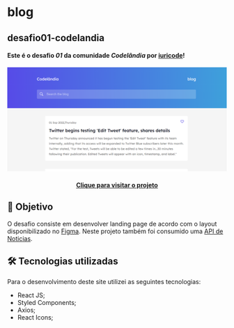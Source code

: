 # blog

## desafio01-codelandia

#### Este é o desafio _01_ da comunidade _Codelândia_ por [iuricode](https://github.com/iuricode)!

![Resultado final do projeto](public/imgs/projeto-final.png)

<h4 align="center"><a href="https://desafio01-codelandia-self.vercel.app/">Clique para visitar o projeto</a></h4>

## 🎯 Objetivo

O desafio consiste em desenvolver landing page de acordo com o layout disponibilizado no [Figma](https://www.figma.com/file/Yb9IBH56g7T1hdIyZ3BMNO/Desafios---Codelândia?node-id=1148%3A2). Neste projeto também foi consumido uma [API de Noticias](https://github.com/cyberboysumanjay/Inshorts-News-API).

## 🛠️ Tecnologias utilizadas

Para o desenvolvimento deste site utilizei as seguintes tecnologias:

- React JS;
- Styled Components;
- Axios;
- React Icons;
